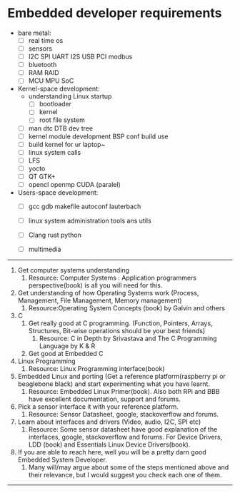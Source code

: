 # Embedded developer requirements
- bare metal:
	- [ ] real time os
	- [ ] sensors
	- [ ] I2C SPI UART I2S USB PCI modbus
	- [ ] bluetooth 
	- [ ] RAM RAID 
	- [ ] MCU MPU SoC

- Kernel-space development:
	- understanding Linux startup
    	- [ ] bootloader 
    	- [ ] kernel 
    	- [ ] root file system
	- [ ] man dtc DTB dev tree
	- [ ] kernel module development BSP conf build use
	- [ ] build kernel for ur laptop~
	- [ ] linux system calls
	- [ ] LFS
	- [ ] yocto 
	- [ ] QT GTK+ 
	- [ ] opencl openmp CUDA (paralel)

- Users-space development:
	- [ ] gcc gdb makefile autoconf lauterbach
	- [ ] linux system administration tools ans utils
	- [ ] Clang rust python
	- [ ] multimedia
  


---
1. Get computer systems understanding
   1. Resource: Computer Systems : Application programmers perspective(book) is all you will need for this.
2. Get understanding of how Operating Systems work (Process, Management, File Management, Memory management)
   1. Resource:Operating System Concepts (book) by Galvin and others
3. C
   1. Get really good at C programming. (Function, Pointers, Arrays, Structures, Bit-wise operations should be your best friends)
      1. Resource: C in Depth by Srivastava and The C Programming Language by K & R
   2. Get good at Embedded C
4. Linux Programming
   1. Resource: Linux Programming interface(book)
5. Embedded Linux and porting (Get a reference platform(raspberry pi or beaglebone black) and start experimenting what you have learnt.
   1. Resource: Embedded Linux Primer(book). Also both RPi and BBB have excellent documentation, support and forums.
6. Pick a sensor interface it with your reference platform.
   1. Resource: Sensor Datasheet, google, stackoverflow and forums.
7. Learn about interfaces and drivers (Video, audio, I2C, SPI etc)
   1. Resource: Some sensor datasheet have good explanation of the interfaces, google, stackoverflow and forums. For Device Drivers, LDD (book) and Essentials Linux Device Drivers(book).
8. If you are able to reach here, well you will be a pretty darn good Embedded System Developer.
   1. Many will/may argue about some of the steps mentioned above and their relevance, but I would suggest you check each one of them.
---
